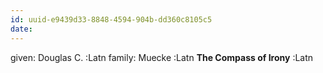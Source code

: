```yaml
---
id: uuid-e9439d33-8848-4594-904b-dd360c8105c5
date: 
---
```


given: Douglas C. :Latn
family: Muecke :Latn
**The Compass of Irony** :Latn